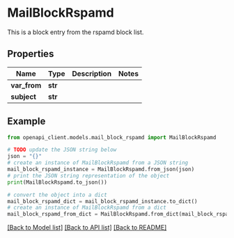 # MailBlockRspamd

This is a block entry from the rspamd block list.

## Properties

Name | Type | Description | Notes
------------ | ------------- | ------------- | -------------
**var_from** | **str** |  | 
**subject** | **str** |  | 

## Example

```python
from openapi_client.models.mail_block_rspamd import MailBlockRspamd

# TODO update the JSON string below
json = "{}"
# create an instance of MailBlockRspamd from a JSON string
mail_block_rspamd_instance = MailBlockRspamd.from_json(json)
# print the JSON string representation of the object
print(MailBlockRspamd.to_json())

# convert the object into a dict
mail_block_rspamd_dict = mail_block_rspamd_instance.to_dict()
# create an instance of MailBlockRspamd from a dict
mail_block_rspamd_from_dict = MailBlockRspamd.from_dict(mail_block_rspamd_dict)
```
[[Back to Model list]](../README.md#documentation-for-models) [[Back to API list]](../README.md#documentation-for-api-endpoints) [[Back to README]](../README.md)


